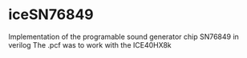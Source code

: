 # iceSN76849

Implementation of the programable sound generator chip SN76849 in verilog
The .pcf was to work with the ICE40HX8k
